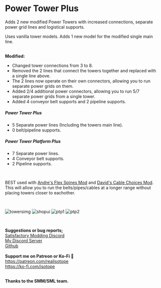 # Power Tower Plus  

Adds 2 new modified Power Towers with increased connections, separate power grid lines and logistical supports.  

Uses vanilla tower models. Adds 1 new model for the modified single main line.  
<br>

<b>Modified:</b>  
- Changed tower connections from 3 to 8.  
- Removed the 2 lines that connect the towers together and replaced with a single line above.  
-  The 2 lines now operate on their own connectors, allowing you to run separate power grids on them.  
-  Added 2/4 additional power connectors, allowing you to run 5/7 separate power grids from a single tower.  
-  Added 4 conveyor belt supports and 2 pipeline supports.  

##### Power Tower Plus
-  5 Separate power lines (Including the towers main line).  
-  0 belt/pipeline supports.  

##### Power Tower Platform Plus
-  7 Separate power lines.  
-  4 Conveyor belt supports.  
-  2 Pipeline supports.  

</br>

BEST used with [Andre's Flex Spines Mod](https://ficsit.app/mod/FlexSplines) and [David's Cable Choices Mod](https://ficsit.app/mod/AB_CableMod).  
This will allow you to run the belts/pipes/cables at a longer range without placing towers closer to eachother.   

</br>

![towersimg](https://i.imgur.com/HFP5KgV.png)
![shopui](https://i.imgur.com/tj6jQwA.png)
![ptp1](https://i.imgur.com/Lvsyj6J.png)
![ptp2](https://i.imgur.com/vwkl4iQ.jpeg)




</br>  

<strong>Suggestions or bug reports;</strong>  
[Satisfactory Modding Discord](https://discord.gg/Z7JrfGk2te)  
[My Discord Server](https://discord.gg/wkz6b7zrva)  
[Github](https://github.com/IsotopeReal/PowerTowerPlus/issues)  
</br>
<strong>Support me on Patreon or Ko-Fi </strong>💙  
https://patreon.com/realisotope   
https://ko-fi.com/isotope

</br>
<strong>Thanks to the SMM/SML team.</strong>